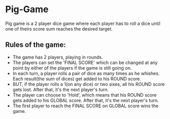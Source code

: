 # Pig-Game
Pig game is a 2 player dice game where each player has to roll a dice until one of theirs score sum  reaches the desired target.

## Rules of the game: 
- The game has 2 players, playing in rounds.
- The players can set the 'FINAL SCORE' which can be changed at any point by either of the players if the game is still going on.
- In each turn, a player rolls a pair of dice as many times as he whishes. Each result(the sum of dices) get added to his ROUND score.
- BUT, if the player rolls a 1(on any dice) or two sixes, all his ROUND score gets lost. After that, it's the next player's turn.
- The player can choose to 'Hold', which means that his ROUND score gets added to his GLOBAL score. After that, it's the next player's turn.
- The first player to reach the FINAL SCORE on GLOBAL score wins the game.
